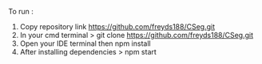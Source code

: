To run :
1. Copy repository link https://github.com/freyds188/CSeg.git
2. In your cmd terminal > git clone https://github.com/freyds188/CSeg.git
3. Open your IDE terminal then npm install
4. After installing dependencies > npm start
